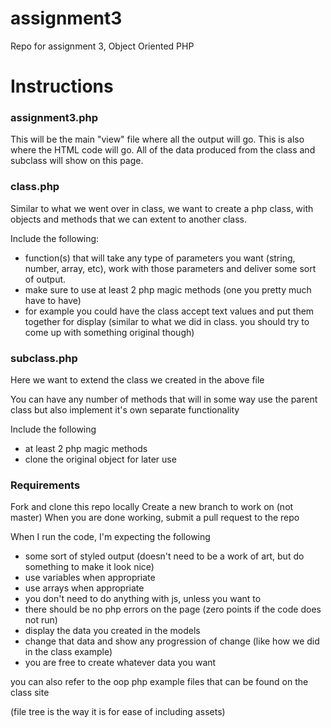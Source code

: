 # assignment3
Repo for assignment 3, Object Oriented PHP

# Instructions

### assignment3.php

This will be the main "view" file where all the output will go. This is also where the HTML code will go.
All of the data produced from the class and subclass will show on this page.

### class.php

Similar to what we went over in class, we want to create a php class, with objects and methods that we can extent to another class.

Include the following:

- function(s) that will take any type of parameters you want (string, number, array, etc), work with those parameters and deliver some sort of output.
- make sure to use at least 2 php magic methods (one you pretty much have to have)
- for example you could have the class accept text values and put them together for display (similar to what we did in class. you should try to come up with something original though)

### subclass.php

Here we want to extend the class we created in the above file

You can have any number of methods that will in some way use the parent class but also implement it's own separate functionality

Include the following

- at least 2 php magic methods
- clone the original object for later use

### Requirements

Fork and clone this repo locally
Create a new branch to work on (not master)
When you are done working, submit a pull request to the repo

When I run the code, I'm expecting the following

- some sort of styled output (doesn't need to be a work of art, but do something to make it look nice)
- use variables when appropriate
- use arrays when appropriate
- you don't need to do anything with js, unless you want to
- there should be no php errors on the page (zero points if the code does not run)
- display the data you created in the models
- change that data and show any progression of change (like how we did in the class example)
- you are free to create whatever data you want

you can also refer to the oop php example files that can be found on the class site

(file tree is the way it is for ease of including assets)
